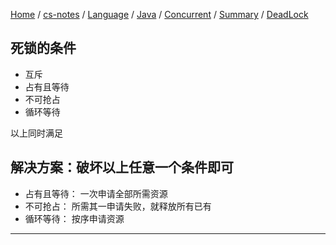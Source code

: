 [Home](https://mengxianbin.github.io) /
[cs-notes](https://mengxianbin.github.io/cs-notes/content) /
[Language](https://mengxianbin.github.io/cs-notes/content/Language) /
[Java](https://mengxianbin.github.io/cs-notes/content/Language/Java) /
[Concurrent](https://mengxianbin.github.io/cs-notes/content/Language/Java/Concurrent) /
[Summary](https://mengxianbin.github.io/cs-notes/content/Language/Java/Concurrent/Summary) /
[DeadLock](https://mengxianbin.github.io/cs-notes/content/Language/Java/Concurrent/Summary/DeadLock)

## 死锁的条件

* 互斥
* 占有且等待
* 不可抢占
* 循环等待

以上同时满足

## 解决方案：破坏以上任意一个条件即可

* 占有且等待： 一次申请全部所需资源
* 不可抢占： 所需其一申请失败，就释放所有已有
* 循环等待： 按序申请资源

---
